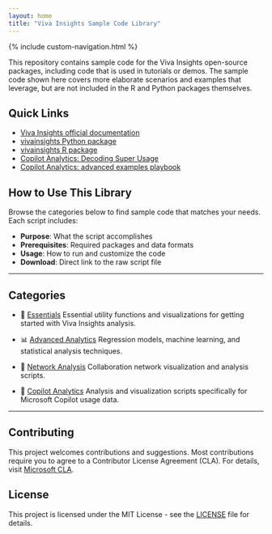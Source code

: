 ```yaml
---
layout: home
title: "Viva Insights Sample Code Library"
---
```


{% include custom-navigation.html %}

<style>
/* Hide any default Minima navigation that might appear */
.site-header .site-nav,
.trigger,
.page-link:not(.dropdown-toggle):not(.btn) {
  display: none !important;
}

/* Ensure our custom navigation is visible */
.custom-nav {
  display: block !important;
}
</style>

This repository contains sample code for the Viva Insights open-source packages, including code that is used in tutorials or demos. The sample code shown here covers more elaborate scenarios and examples that leverage, but are not included in the R and Python packages themselves.

## Quick Links

- [Viva Insights official documentation](https://learn.microsoft.com/en-us/viva/insights/introduction)
- [vivainsights Python package](https://microsoft.github.io/vivainsights-py/)
- [vivainsights R package](https://microsoft.github.io/vivainsights/)
- [Copilot Analytics: Decoding Super Usage](https://github.com/microsoft/DecodingSuperUsage/)
- [Copilot Analytics: advanced examples playbook](https://aka.ms/CopilotAdvancedAnalytics/)

## How to Use This Library

Browse the categories below to find sample code that matches your needs. Each script includes:

- **Purpose**: What the script accomplishes
- **Prerequisites**: Required packages and data formats
- **Usage**: How to run and customize the code
- **Download**: Direct link to the raw script file

---

## Categories

- 🔧 [Essentials](essentials/)
Essential utility functions and visualizations for getting started with Viva Insights analysis.

- 📊 [Advanced Analytics](advanced/)
Regression models, machine learning, and statistical analysis techniques.

- 🔗 [Network Analysis](network/)
Collaboration network visualization and analysis scripts.

- 🤖 [Copilot Analytics](copilot/)
Analysis and visualization scripts specifically for Microsoft Copilot usage data.

---

## Contributing

This project welcomes contributions and suggestions. Most contributions require you to agree to a Contributor License Agreement (CLA). For details, visit [Microsoft CLA](https://cla.opensource.microsoft.com).

## License

This project is licensed under the MIT License - see the [LICENSE](https://github.com/microsoft/viva-insights-sample-code/blob/main/LICENSE) file for details.
